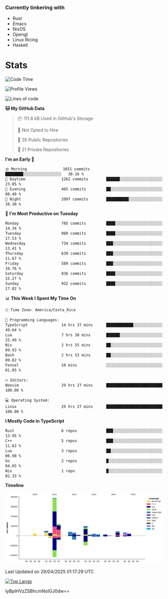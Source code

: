 ### Currently tinkering with
 - Rust
 - Emacs
 - NixOS
 - Opengl
 - Linux Ricing
 - Haskell

# Stats
<!--START_SECTION:waka-->
![Code Time](http://img.shields.io/badge/Code%20Time-1%2C416%20hrs%2051%20mins-blue)

![Profile Views](http://img.shields.io/badge/Profile%20Views-1-blue)

![Lines of code](https://img.shields.io/badge/From%20Hello%20World%20I%27ve%20Written-949.6%20thousand%20lines%20of%20code-blue)

**🐱 My GitHub Data** 

> 📦 111.8 kB Used in GitHub's Storage 
 > 
> 🚫 Not Opted to Hire
 > 
> 📜 35 Public Repositories 
 > 
> 🔑 21 Private Repositories 
 > 
**I'm an Early 🐤** 

```text
🌞 Morning                1651 commits        ████████░░░░░░░░░░░░░░░░░   30.16 % 
🌆 Daytime                1262 commits        ██████░░░░░░░░░░░░░░░░░░░   23.05 % 
🌃 Evening                465 commits         ██░░░░░░░░░░░░░░░░░░░░░░░   08.49 % 
🌙 Night                  2097 commits        ██████████░░░░░░░░░░░░░░░   38.30 % 
```
📅 **I'm Most Productive on Tuesday** 

```text
Monday                   785 commits         ████░░░░░░░░░░░░░░░░░░░░░   14.34 % 
Tuesday                  960 commits         ████░░░░░░░░░░░░░░░░░░░░░   17.53 % 
Wednesday                734 commits         ███░░░░░░░░░░░░░░░░░░░░░░   13.41 % 
Thursday                 639 commits         ███░░░░░░░░░░░░░░░░░░░░░░   11.67 % 
Friday                   589 commits         ███░░░░░░░░░░░░░░░░░░░░░░   10.76 % 
Saturday                 836 commits         ████░░░░░░░░░░░░░░░░░░░░░   15.27 % 
Sunday                   932 commits         ████░░░░░░░░░░░░░░░░░░░░░   17.02 % 
```


📊 **This Week I Spent My Time On** 

```text
🕑︎ Time Zone: America/Costa_Rica

💬 Programming Languages: 
TypeScript               14 hrs 37 mins      ████████████░░░░░░░░░░░░░   49.64 % 
Lua                      7 hrs 30 mins       ██████░░░░░░░░░░░░░░░░░░░   25.49 % 
Nix                      2 hrs 55 mins       ██░░░░░░░░░░░░░░░░░░░░░░░   09.93 % 
Bash                     2 hrs 53 mins       ██░░░░░░░░░░░░░░░░░░░░░░░   09.82 % 
Fennel                   18 mins             ░░░░░░░░░░░░░░░░░░░░░░░░░   01.05 % 

🔥 Editors: 
Neovim                   29 hrs 27 mins      █████████████████████████   100.00 % 

💻 Operating System: 
Linux                    29 hrs 27 mins      █████████████████████████   100.00 % 
```

**I Mostly Code in TypeScript** 

```text
Rust                     6 repos             ███░░░░░░░░░░░░░░░░░░░░░░   13.95 % 
C++                      5 repos             ███░░░░░░░░░░░░░░░░░░░░░░   11.63 % 
Lua                      3 repos             ██░░░░░░░░░░░░░░░░░░░░░░░   06.98 % 
Go                       2 repos             █░░░░░░░░░░░░░░░░░░░░░░░░   04.65 % 
Nix                      1 repo              █░░░░░░░░░░░░░░░░░░░░░░░░   02.33 % 
```



**Timeline**

![Lines of Code chart](https://raw.githubusercontent.com/PandeCode/PandeCode/main/assets/bar_graph.png)


 Last Updated on 29/04/2025 01:17:29 UTC
<!--END_SECTION:waka-->
<!-- 
[![PandeCode's GitHub stats](https://github-readme-stats.vercel.app/api?username=PandeCode&theme=dracula&hide_border=true&show_icons=true)](https://github.com/anuraghazra/github-readme-stats)
-->
[![Top Langs](https://github-readme-stats.vercel.app/api/top-langs/?username=PandeCode&layout=compact&theme=dracula&hide_border=true)](https://github.com/anuraghazra/github-readme-stats)

IyBpIHVzZSBhcmNoIGJ0dw==
